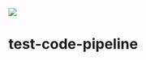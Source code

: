 ![](https://codebuild.us-west-2.amazonaws.com/badges?uuid=eyJlbmNyeXB0ZWREYXRhIjoiYndtcVF3SkpaTnlDMDdidFlNTCtzeVpKUXJUSTFtcFY4NExGUndhNEZGQmxYVDBEcGpMK2dLRjNLVDA5WS9LY2RGTXd2b05LN05zSGRXNVozOFlZZDJFPSIsIml2UGFyYW1ldGVyU3BlYyI6IjM4azlVeSsvZkFUOXo1VWEiLCJtYXRlcmlhbFNldFNlcmlhbCI6MX0%3D&branch=master)
# test-code-pipeline
